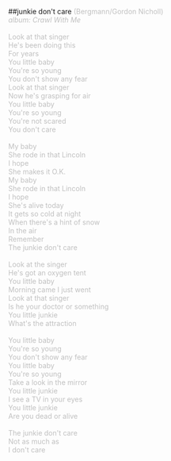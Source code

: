##junkie don't care
<span style="color: #c0c0c0">(Bergmann/Gordon Nicholl)<br />
<i>album: Crawl With Me</i><br />
<br />
Look at that singer<br />
He's been doing this<br />
For years<br />
You little baby<br />
You're so young<br />
You don't show any fear<br />
Look at that singer<br />
Now he's grasping for air<br />
You little baby<br />
You're so young<br />
You're not scared<br />
You don't care<br />
<br />
My baby<br />
She rode in that Lincoln<br />
I hope<br />
She makes it O.K.<br />
My baby<br />
She rode in that Lincoln<br />
I hope<br />
She's alive today<br />
It gets so cold at night<br />
When there's a hint of snow<br />
In the air<br />
Remember<br />
The junkie don't care<br />
<br />
Look at the singer<br />
He's got an oxygen tent<br />
You little baby<br />
Morning came I just went<br />
Look at that singer<br />
Is he your doctor or something<br />
You little junkie<br />
What's the attraction<br />
<br />
You little baby<br />
You're so young<br />
You don't show any fear<br />
You little baby<br />
You're so young<br />
Take a look in the mirror<br />
You little junkie<br />
I see a TV in your eyes<br />
You little junkie<br />
Are you dead or alive<br />
<br />
The junkie don't care<br />
Not as much as<br />
I don't care</span>
